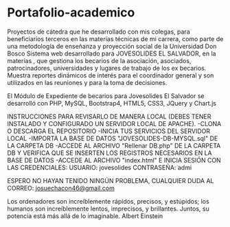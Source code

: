 # Portafolio-academico
Proyectos de cátedra que he desarrollado con mis colegas, para beneficiarios terceros en las materias técnicas de mi carrera, 
como parte de una metodología de enseñanza y proyección social de la Universidad Don Bosco
Sistema web desarrollado para JOVESOLIDES EL SALVADOR, en la materias <Lenguajes interpretados en el servidor>, 
que gestiona los becarios de la asociación, asociados, patrocinadores, universidades y lugares de trabajo de los ex becarios. 
Muestra reportes dinámicos de interés para el coordinador general y son utilizados en las reuniones y para la toma de decisiones.

El Módulo de Expediente de becarios para Jovesolides El Salvador se desarrolló con PHP, MySQL, Bootstrap4, HTML5, CSS3, JQuery y Chart.js

INSTRUCCIONES PARA REVISARLO DE MANERA LOCAL (DEBES TENER INSTALADO Y CONFIGURADO UN SERVIDOR LOCAL DE APACHE).
-CLONA O DESCARGA EL REPOSITORIO 
-INICIA TUS SERVICIOS DEL SERVIDOR LOCAL
-IMPORTA LA BASE DE DATOS "JOVESOLIDES-DB-MYSQL.sql" DE LA CARPETA DB 
-ACCEDE AL ARCHIVO "Rellenar DB.php" DE LA CARPETA DB Y VERIFICA QUE SE INSERTEN LOS REGISTROS NECESARIOS EN LA BASE DE DATOS
-ACCEDE AL ARCHIVO "index.html" E INICIA SESIÓN CON LAS CREDENCIALES:
  USUARIO: jovesolides
  CONTRASEÑA: admi

ESPERO NO HAYAN TENIDO NINGÚN PROBLEMA, CUALQUIER DUDA AL CORREO: josuechacon46@gmail.com

Los ordenadores son increíblemente rápidos, precisos, y estúpidos; los humanos son increíblemente lentos, imprecisos, y brillantes. Juntos, su potencia está más allá de lo imaginable.
Albert Einstein

